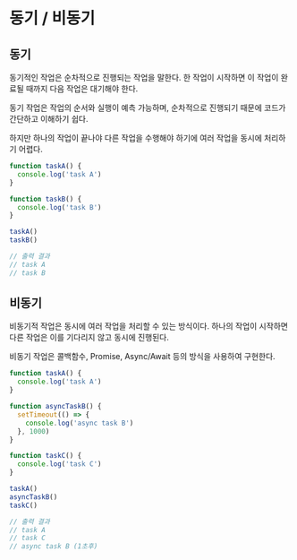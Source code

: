 #  동기 / 비동기

##  동기

동기적인 작업은 순차적으로 진행되는 작업을 말한다. 한 작업이 시작하면 이 작업이 완료될 때까지 다음 작업은 대기해야 한다.

동기 작업은 작업의 순서와 실행이 예측 가능하며, 순차적으로 진행되기 때문에 코드가 간단하고 이해하기 쉽다.

하지만 하나의 작업이 끝나야 다른 작업을 수행해야 하기에 여러 작업을 동시에 처리하기 어렵다.

```js
function taskA() {
  console.log('task A')
}

function taskB() {
  console.log('task B')
}

taskA()
taskB()

// 출력 결과
// task A
// task B
```


  ## 비동기

비동기적 작업은 동시에 여러 작업을 처리할 수 있는 방식이다. 하나의 작업이 시작하면 다른 작업은 이를 기다리지 않고 동시에 진행된다.

비동기 작업은 콜백함수, Promise, Async/Await 등의 방식을 사용하여 구현한다.

```js
function taskA() {
  console.log('task A')
}

function asyncTaskB() {
  setTimeout(() => {
    console.log('async task B')
  }, 1000)
}

function taskC() {
  console.log('task C')
}

taskA()
asyncTaskB()
taskC()

// 출력 결과
// task A
// task C
// async task B (1초후)
```